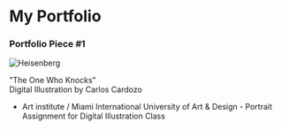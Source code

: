 # My Portfolio

### Portfolio Piece #1

![Heisenberg](https://m1.behance.net/rendition/modules/116510291/hd/55fe059adb3bfe3c7f2a30b8fcbfc8f1.jpg)

"The One Who Knocks"  
Digital Illustration by Carlos Cardozo  
- Art institute / Miami International University of Art & Design - Portrait Assignment for Digital Illustration Class  
